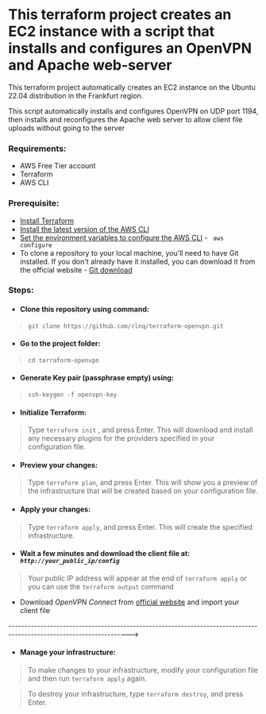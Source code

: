 # This terraform project creates an EC2 instance with a script that installs and configures an OpenVPN and Apache web-server

This terraform project automatically creates an EC2 instance on the Ubuntu 22.04 distribution in the Frankfurt region.

This script automatically installs and configures OpenVPN on UDP port 1194, then installs and reconfigures the Apache web server to allow client file uploads without going to the server

### Requirements:
* AWS Free Tier account 
* Terraform
* AWS CLI

### Prerequisite:
* [Install Terraform](https://developer.hashicorp.com/terraform/downloads?product_intent=terraform)
* [Install the latest version of the AWS CLI](https://docs.aws.amazon.com/cli/latest/userguide/getting-started-install.html)
* [Set the environment variables to configure the AWS CLI](https://docs.aws.amazon.com/cli/latest/userguide/cli-configure-envvars.html) - <code> aws configure </code>
* To clone a repository to your local machine, you'll need to have Git installed. If you don't already have it installed, you can download it from the official website - [Git download](https://git-scm.com/downloads) 


### Steps:

* #### Clone this repository using command:

> `git clone https://github.com/rlnq/terraform-openvpn.git`

* #### Go to the project folder: 

> `cd terraform-openvpn`

* #### Generate Key pair (passphrase empty) using: 

> `ssh-keygen -f openvpn-key`


* #### Initialize Terraform:

 > Type `terraform init` , and press Enter. This will download and install any necessary plugins for the providers specified in your configuration file.
 
* #### Preview your changes:

> Type `terraform plan`, and press Enter. This will show you a preview of the infrastructure that will be created based on your configuration file.

* #### Apply your changes:

> Type `terraform apply`, and press Enter. This will create the specified infrastructure.

* #### Wait a few minutes and download the client file at: *`http://your_public_ip/config`*

> Your public IP address will appear at the end of `terraform apply` or you can use the `terraform output` command

* Download *OpenVPN Connect* from [official website](https://openvpn.net/) and import your client file

-------------------------------------------------------------------------------------------------------------------->

* #### Manage your infrastructure:

> To make changes to your infrastructure, modify your configuration file and then run `terraform apply` again.

> To destroy your infrastructure, type `terraform destroy`, and press Enter.
